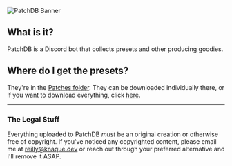 ![PatchDB Banner](https://knaque.dev/ext/patchdb_banner.png)


## What is it?
PatchDB is a Discord bot that collects presets and other producing goodies.

## Where do I get the presets?
They're in the [Patches folder](https://github.com/Knaque/patchdb/tree/main/patches). They can be downloaded individually there, or if you want to download everything, click [here](https://github.com/Knaque/patchdb/archive/main.zip).

---

### The Legal Stuff
Everything uploaded to PatchDB *must* be an original creation or otherwise free of copyright. If you've noticed any copyrighted content, please email me at [reilly@knaque.dev](mailto:reilly@knaque.dev) or reach out through your preferred alternative and I'll remove it ASAP.
